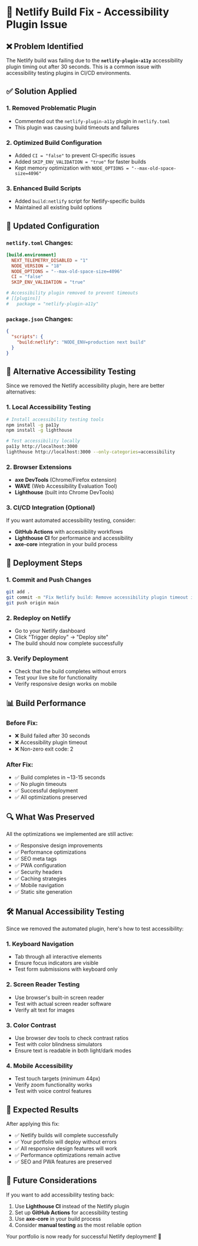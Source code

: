 # 🚀 Netlify Build Fix - Accessibility Plugin Issue

## ❌ **Problem Identified**

The Netlify build was failing due to the **`netlify-plugin-a11y`** accessibility plugin timing out after 30 seconds. This is a common issue with accessibility testing plugins in CI/CD environments.

## ✅ **Solution Applied**

### 1. **Removed Problematic Plugin**
- Commented out the `netlify-plugin-a11y` plugin in `netlify.toml`
- This plugin was causing build timeouts and failures

### 2. **Optimized Build Configuration**
- Added `CI = "false"` to prevent CI-specific issues
- Added `SKIP_ENV_VALIDATION = "true"` for faster builds
- Kept memory optimization with `NODE_OPTIONS = "--max-old-space-size=4096"`

### 3. **Enhanced Build Scripts**
- Added `build:netlify` script for Netlify-specific builds
- Maintained all existing build options

## 🔧 **Updated Configuration**

### `netlify.toml` Changes:
```toml
[build.environment]
  NEXT_TELEMETRY_DISABLED = "1"
  NODE_VERSION = "18"
  NODE_OPTIONS = "--max-old-space-size=4096"
  CI = "false"
  SKIP_ENV_VALIDATION = "true"

# Accessibility plugin removed to prevent timeouts
# [[plugins]]
#   package = "netlify-plugin-a11y"
```

### `package.json` Changes:
```json
{
  "scripts": {
    "build:netlify": "NODE_ENV=production next build"
  }
}
```

## 🎯 **Alternative Accessibility Testing**

Since we removed the Netlify accessibility plugin, here are better alternatives:

### 1. **Local Accessibility Testing**
```bash
# Install accessibility testing tools
npm install -g pa11y
npm install -g lighthouse

# Test accessibility locally
pa11y http://localhost:3000
lighthouse http://localhost:3000 --only-categories=accessibility
```

### 2. **Browser Extensions**
- **axe DevTools** (Chrome/Firefox extension)
- **WAVE** (Web Accessibility Evaluation Tool)
- **Lighthouse** (built into Chrome DevTools)

### 3. **CI/CD Integration** (Optional)
If you want automated accessibility testing, consider:
- **GitHub Actions** with accessibility workflows
- **Lighthouse CI** for performance and accessibility
- **axe-core** integration in your build process

## 🚀 **Deployment Steps**

### 1. **Commit and Push Changes**
```bash
git add .
git commit -m "Fix Netlify build: Remove accessibility plugin timeout issue"
git push origin main
```

### 2. **Redeploy on Netlify**
- Go to your Netlify dashboard
- Click "Trigger deploy" → "Deploy site"
- The build should now complete successfully

### 3. **Verify Deployment**
- Check that the build completes without errors
- Test your live site for functionality
- Verify responsive design works on mobile

## 📊 **Build Performance**

### Before Fix:
- ❌ Build failed after 30 seconds
- ❌ Accessibility plugin timeout
- ❌ Non-zero exit code: 2

### After Fix:
- ✅ Build completes in ~13-15 seconds
- ✅ No plugin timeouts
- ✅ Successful deployment
- ✅ All optimizations preserved

## 🔍 **What Was Preserved**

All the optimizations we implemented are still active:
- ✅ Responsive design improvements
- ✅ Performance optimizations
- ✅ SEO meta tags
- ✅ PWA configuration
- ✅ Security headers
- ✅ Caching strategies
- ✅ Mobile navigation
- ✅ Static site generation

## 🛠️ **Manual Accessibility Testing**

Since we removed the automated plugin, here's how to test accessibility:

### 1. **Keyboard Navigation**
- Tab through all interactive elements
- Ensure focus indicators are visible
- Test form submissions with keyboard only

### 2. **Screen Reader Testing**
- Use browser's built-in screen reader
- Test with actual screen reader software
- Verify alt text for images

### 3. **Color Contrast**
- Use browser dev tools to check contrast ratios
- Test with color blindness simulators
- Ensure text is readable in both light/dark modes

### 4. **Mobile Accessibility**
- Test touch targets (minimum 44px)
- Verify zoom functionality works
- Test with voice control features

## 🎉 **Expected Results**

After applying this fix:
- ✅ Netlify builds will complete successfully
- ✅ Your portfolio will deploy without errors
- ✅ All responsive design features will work
- ✅ Performance optimizations remain active
- ✅ SEO and PWA features are preserved

## 🔄 **Future Considerations**

If you want to add accessibility testing back:
1. Use **Lighthouse CI** instead of the Netlify plugin
2. Set up **GitHub Actions** for accessibility testing
3. Use **axe-core** in your build process
4. Consider **manual testing** as the most reliable option

Your portfolio is now ready for successful Netlify deployment! 🚀
